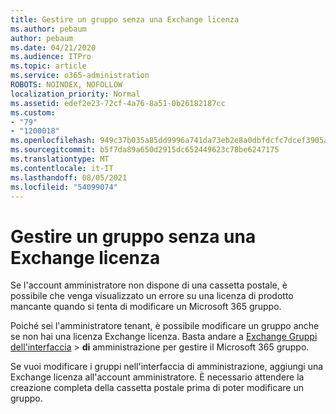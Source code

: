 ```yaml
---
title: Gestire un gruppo senza una Exchange licenza
ms.author: pebaum
author: pebaum
ms.date: 04/21/2020
ms.audience: ITPro
ms.topic: article
ms.service: o365-administration
ROBOTS: NOINDEX, NOFOLLOW
localization_priority: Normal
ms.assetid: edef2e23-72cf-4a76-8a51-0b26182187cc
ms.custom:
- "79"
- "1200018"
ms.openlocfilehash: 949c37b035a85dd9996a741da73eb2e8a0dbfdcfc7dcef3905aa78e5759404e9
ms.sourcegitcommit: b5f7da89a650d2915dc652449623c78be6247175
ms.translationtype: MT
ms.contentlocale: it-IT
ms.lasthandoff: 08/05/2021
ms.locfileid: "54099074"
---
```

# <a name="manage-a-group-without-an-exchange-license"></a>Gestire un gruppo senza una Exchange licenza

Se l'account amministratore non dispone di una cassetta postale, è possibile che venga visualizzato un errore su una licenza di prodotto mancante quando si tenta di modificare un Microsoft 365 gruppo.
  
Poiché sei l'amministratore tenant, è possibile modificare un gruppo anche se non hai una licenza Exchange licenza. Basta andare a [Exchange Gruppi dell'interfaccia](https://outlook.office365.com/ecp.aspx) \> **di** amministrazione per gestire il Microsoft 365 gruppo.
  
Se vuoi modificare i gruppi nell'interfaccia di amministrazione, aggiungi una Exchange licenza all'account amministratore. È necessario attendere la creazione completa della cassetta postale prima di poter modificare un gruppo.
  